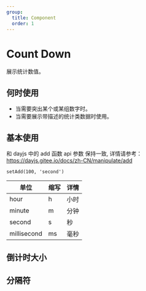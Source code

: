 ```yaml
---
group:
  title: Component
  order: 1
---
```


# Count Down

展示统计数值。

## 何时使用

- 当需要突出某个或某组数字时。
- 当需要展示带描述的统计类数据时使用。

## 基本使用

和 dayjs 中的 add 函数 api 参数 保持一致, 详情请参考： https://dayjs.gitee.io/docs/zh-CN/manipulate/add

`setAdd(100, 'second')`

<code src="./document/basic.tsx"></code>

| 单位        | 缩写 | 详情 |
| ----------- | ---- | ---- |
| hour        | h    | 小时 |
| minute      | m    | 分钟 |
| second      | s    | 秒   |
| millisecond | ms   | 毫秒 |

## 倒计时大小

<code src="./document/size.tsx"></code>

## 分隔符

<code src="./document/separator.tsx"></code>
